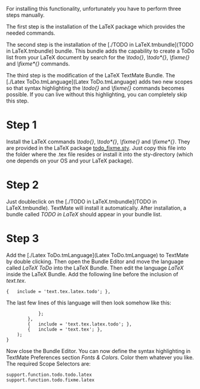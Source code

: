 For installing this functionality, unfortunately you have to perform three steps manually.

The first step is the installation of the LaTeX package which provides the needed commands.

The second step is the installation of the [./TODO in LaTeX.tmbundle](TODO in LaTeX.tmbundle) bundle. This bundle adds the capability to create a ToDo list from your LaTeX document by search for the *\todo{}*, *\todo\*{}*, *\fixme{}* and *\fixme\*{}* commands.

The third step is the modification of the LaTeX TextMate Bundle. The [./Latex ToDo.tmLanguage](Latex ToDo.tmLanguage) adds two new scopes so that syntax highlighting the *\todo{}* and *\fixme{}* commands becomes possible. If you can live without this highlighting, you can completely skip this step.

# Step 1
Install the LaTeX commands *\todo{}*, *\todo\*{}*, *\fixme{}* and *\fixme\*{}*. They are provided in the LaTeX package [todo_fixme.sty](TODO-in-LaTeX-using-TextMate/blob/master/todo_fixme.sty). Just copy this file into the folder where the .tex file resides or install it into the sty-directory (which one depends on your OS and your LaTeX package).

# Step 2
Just doubleclick on the [./TODO in LaTeX.tmbundle](TODO in LaTeX.tmbundle). TextMate will install it automatically. After installation, a bundle called *TODO in LaTeX* should appear in your bundle list.

# Step 3
Add the [./Latex ToDo.tmLanguage](Latex ToDo.tmLanguage) to TextMate by double clicking. Then open the Bundle Editor and move the language called *LaTeX ToDo* into the LaTeX Bundle.
Then edit the language *LaTeX* inside the LaTeX Bundle. Add the following line before the inclusion of *text.tex*.

    {	include = 'text.tex.latex.todo'; },

The last few lines of this language will then look somehow like this:

    			};
    		},
    		{	include = 'text.tex.latex.todo'; },
    		{	include = 'text.tex'; },
    	);
    }
    
Now close the Bundle Editor. You can now define the syntax highlighting in TextMate Preferences section *Fonts & Colors*. Color them whatever you like. The required Scope Selectors are:

    support.function.todo.todo.latex
    support.function.todo.fixme.latex    